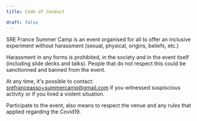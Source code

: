```yaml
---
title: Code of Conduct

draft: false
---
```


SRE France Summer Camp is an event organised for all to offer an inclusive experiment without harassment (sexual, physical, origins, beliefs, etc.)

Harassment in any forms is prohibited, in the society and in the event itself (including slide decks and talks). People that do not respect this could be sanctionned and banned from the event.

At any time, it's possible to contact: srefranceasso+summercamp@gmail.com if you witnessed suspiscious activity or if you lived a violent situation.

Participate to the event, also means to respect the venue and any rules that applied regarding the Covid19.
